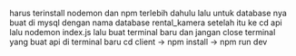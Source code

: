harus terinstall nodemon dan npm terlebih dahulu lalu untuk database nya buat di mysql dengan nama database rental_kamera
setelah itu ke cd api lalu nodemon index.js
lalu buat terminal baru dan jangan close terminal yang buat api
di terminal baru cd client -> npm install -> npm run dev
